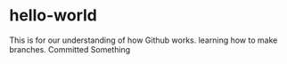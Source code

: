 # hello-world
This is for our understanding of how Github works.
learning how to make branches.
Committed Something

